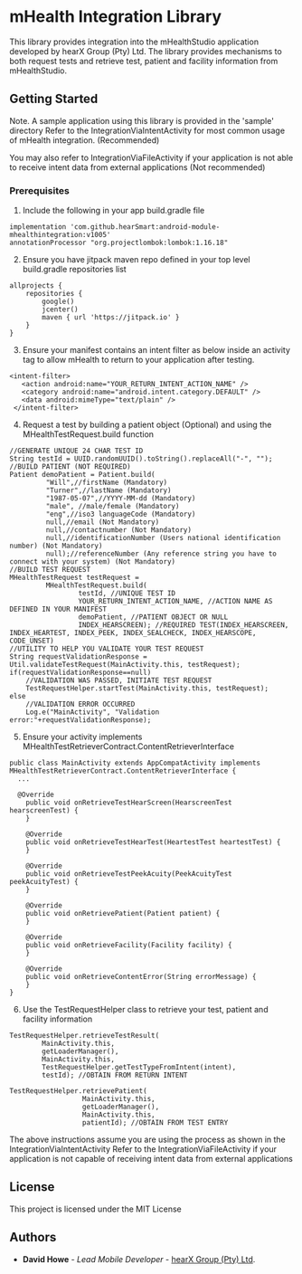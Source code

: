 # mHealth Integration Library

This library provides integration into the mHealthStudio application developed by hearX Group (Pty) Ltd.
The library provides mechanisms to both request tests and retrieve test, patient and facility information from mHealthStudio.

## Getting Started
Note. A sample application using this library is provided in the 'sample' directory
Refer to the IntegrationViaIntentActivity for most common usage of mHealth integration. (Recommended)

You may also refer to IntegrationViaFileActivity if your application is not able to receive intent data from external applications (Not recommended)

### Prerequisites
1. Include the following in your app build.gradle file
```
implementation 'com.github.hearSmart:android-module-mhealthintegration:v1005'
annotationProcessor "org.projectlombok:lombok:1.16.18"
```

2. Ensure you have jitpack maven repo defined in your top level build.gradle repositories list
```
allprojects {
    repositories {
        google()
        jcenter()
        maven { url 'https://jitpack.io' }
    }
}
```

3. Ensure your manifest contains an intent filter as below inside an activity tag to allow mHealth to return to your application after testing.
```
<intent-filter>
   <action android:name="YOUR_RETURN_INTENT_ACTION_NAME" />
   <category android:name="android.intent.category.DEFAULT" />
   <data android:mimeType="text/plain" />
 </intent-filter>
```
4. Request a test by building a patient object (Optional) and using the MHealthTestRequest.build function
```
//GENERATE UNIQUE 24 CHAR TEST ID
String testId = UUID.randomUUID().toString().replaceAll("-", "");
//BUILD PATIENT (NOT REQUIRED)
Patient demoPatient = Patient.build(
         "Will",//firstName (Mandatory)
         "Turner",//lastName (Mandatory)
         "1987-05-07",//YYYY-MM-dd (Mandatory)
         "male", //male/female (Mandatory)
         "eng",//iso3 languageCode (Mandatory)
         null,//email (Not Mandatory)
         null,//contactnumber (Not Mandatory)
         null,//identificationNumber (Users national identification number) (Not Mandatory)
         null);//referenceNumber (Any reference string you have to connect with your system) (Not Mandatory)
//BUILD TEST REQUEST
MHealthTestRequest testRequest =
         MHealthTestRequest.build(
                 testId, //UNIQUE TEST ID
                 YOUR_RETURN_INTENT_ACTION_NAME, //ACTION NAME AS DEFINED IN YOUR MANIFEST
                 demoPatient, //PATIENT OBJECT OR NULL
                 INDEX_HEARSCREEN); //REQUIRED TEST(INDEX_HEARSCREEN, INDEX_HEARTEST, INDEX_PEEK, INDEX_SEALCHECK, INDEX_HEARSCOPE, CODE_UNSET)
//UTILITY TO HELP YOU VALIDATE YOUR TEST REQUEST
String requestValidationResponse = Util.validateTestRequest(MainActivity.this, testRequest);
if(requestValidationResponse==null)
    //VALIDATION WAS PASSED, INITIATE TEST REQUEST
    TestRequestHelper.startTest(MainActivity.this, testRequest);
else
    //VALIDATION ERROR OCCURRED
    Log.e("MainActivity", "Validation error:"+requestValidationResponse);
```

5. Ensure your activity implements MHealthTestRetrieverContract.ContentRetrieverInterface
```
public class MainActivity extends AppCompatActivity implements MHealthTestRetrieverContract.ContentRetrieverInterface {
  ...

  @Override
    public void onRetrieveTestHearScreen(HearscreenTest hearscreenTest) {
    }

    @Override
    public void onRetrieveTestHearTest(HeartestTest heartestTest) {
    }

    @Override
    public void onRetrieveTestPeekAcuity(PeekAcuityTest peekAcuityTest) {
    }

    @Override
    public void onRetrievePatient(Patient patient) {
    }

    @Override
    public void onRetrieveFacility(Facility facility) {
    }

    @Override
    public void onRetrieveContentError(String errorMessage) {
    }
}
```

6. Use the TestRequestHelper class to retrieve your test, patient and facility information
```
TestRequestHelper.retrieveTestResult(
        MainActivity.this,
        getLoaderManager(),
        MainActivity.this,
        TestRequestHelper.getTestTypeFromIntent(intent),
        testId); //OBTAIN FROM RETURN INTENT

TestRequestHelper.retrievePatient(
                  MainActivity.this,
                  getLoaderManager(),
                  MainActivity.this,
                  patientId); //OBTAIN FROM TEST ENTRY
```
The above instructions assume you are using the process as shown in the IntegrationViaIntentActivity
Refer to the IntegrationViaFileActivity if your application is not capable of receiving intent data from external applications

## License

This project is licensed under the MIT License

## Authors

* **David Howe** - *Lead Mobile Developer* - [hearX Group (Pty) Ltd](https://www.hearxgroup.com).
